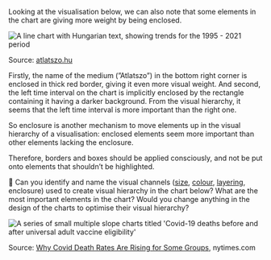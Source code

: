 Looking at the visualisation below, we can also note that some elements in the chart are giving more weight by being enclosed.

![A line chart with Hungarian text, showing trends for the 1995 - 2021 period](Visual%20hierarchy%2032d60a2016ea4334ae0d7e2395559439/atlatszo-color.png)

Source: [atlatszo.hu](https://atlatszo.hu/kozugy/2022/01/27/magyarorszag-az-eu-masodik-legkorruptabb-orszaga-egyre-lejjebb-csuszunk-a-transparency-international-rangsoran/)

Firstly, the name of the medium (”Atlatszo”) in the bottom right corner is enclosed in thick red border, giving it even more visual weight. And second, the left time interval on the chart is implicitly enclosed by the rectangle containing it having a darker background. From the visual hierarchy, it seems that the left time interval is more important than the right one.

So enclosure is another mechanism to move elements up in the visual hierarchy of a visualisation: enclosed elements seem more important than other elements lacking the enclosure.

Therefore, borders and boxes should be applied consciously, and not be put onto elements that shouldn’t be highlighted.

<aside>
🔎 Can you identify and name the visual channels (<span class="internal-link"><a href="visual-hierarchy-sizing">size</a></span>, <span class="internal-link"><a href="visual-hierarchy-colour">colour</a></span>, <span class="internal-link"><a href="visual-hierarchy-z-positioning">layering</a></span>, enclosure) used to create visual hierarchy in the chart below? What are the most important elements in the chart? Would you change anything in the design of the charts to optimise their visual hierarchy?
</aside>

![A series of small multiple slope charts titled 'Covid-19 deaths before and after universal adult vaccine eligibility'](Visual%20hierarchy%2032d60a2016ea4334ae0d7e2395559439/hierarchy-exercise.png)

Source: [Why Covid Death Rates Are Rising for Some Groups](https://www.nytimes.com/interactive/2021/12/28/us/covid-deaths.html), nytimes.com